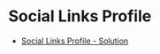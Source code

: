 # Social Links Profile
- [Social Links Profile - Solution](https://melaniecrzx.github.io/Social-links-profile/)
